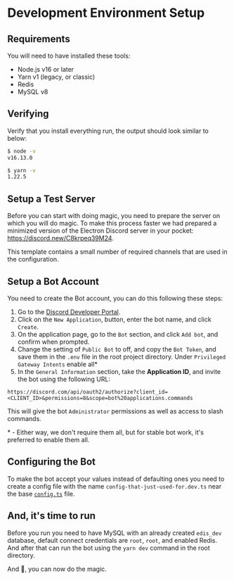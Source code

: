 # Development Environment Setup

## Requirements

You will need to have installed these tools:

- Node.js v16 or later
- Yarn v1 (legacy, or classic)
- Redis
- MySQL v8

## Verifying

Verify that you install everything run, the output should look similar to below:

```sh
$ node -v
v16.13.0

$ yarn -v
1.22.5
```

## Setup a Test Server

Before you can start with doing magic, you need to prepare the server on which
you will do magic. To make this process faster we had prepared a minimized
version of the Electron Discord server in your pocket:
https://discord.new/C8krpeq39M24.

This template contains a small number of required channels that are used in the
configuration.

## Setup a Bot Account

You need to create the Bot account, you can do this following these steps:

1. Go to the
   [Discord Developer Portal](https://discord.com/developers/applications).
1. Click on the `New Application`, button, enter the bot name, and click
   `Create`.
1. On the application page, go to the `Bot` section, and click `Add bot`, and
   confirm when prompted.
1. Change the setting of `Public Bot` to off, and copy the `Bot Token`, and save
   them in the `.env` file in the root project directory. Under
   `Privileged Gateway Intents` enable all\*
1. In the `General Information` section, take the **Application ID**, and invite the
   bot using the following URL:

```http
https://discord.com/api/oauth2/authorize?client_id=<CLIENT_ID>&permissions=8&scope=bot%20applications.commands
```

This will give the bot `Administrator` permissions as well as access to
slash commands.

\* - Either way, we don't require them all, but for stable bot work, it's
preferred to enable them all.

## Configuring the Bot

To make the bot accept your values instead of defaulting ones you need to create
a config file with the name `config-that-just-used-for.dev.ts` near the base
[`config.ts`](https://github.com/siberianmh/electron-discord/tree/main/packages/bot/src/lib/config)
file.

## And, it's time to run

Before you run you need to have MySQL with an already created `edis_dev`
database, default connect credentials are `root`, `root`, and enabled Redis. And
after that can run the bot using the `yarn dev` command in the root directory.

And 🎉, you can now do the magic.
